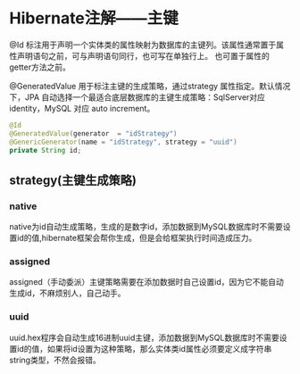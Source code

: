 # Hibernate注解——主键

@Id 标注用于声明一个实体类的属性映射为数据库的主键列。该属性通常置于属性声明语句之前，可与声明语句同行，也可写在单独行上。 也可置于属性的getter方法之前。 

@GeneratedValue 用于标注主键的生成策略，通过strategy 属性指定。默认情况下，JPA 自动选择一个最适合底层数据库的主键生成策略：SqlServer对应identity，MySQL 对应 auto increment。 

```java
@Id
@GeneratedValue(generator  = "idStrategy")
@GenericGenerator(name = "idStrategy", strategy = "uuid")
private String id;
```

## strategy(主键生成策略)

### native

native为id自动生成策略，生成的是数字id，添加数据到MySQL数据库时不需要设置id的值,hibernate框架会帮你生成，但是会给框架执行时间造成压力。

### assigned

assigned（手动委派）主键策略需要在添加数据时自己设置id，因为它不能自动生成id，不麻烦别人，自己动手。

### uuid

uuid.hex程序会自动生成16进制uuid主键，添加数据到MySQL数据库时不需要设置id的值，如果将id设置为这种策略，那么实体类id属性必须要定义成字符串string类型，不然会报错。
